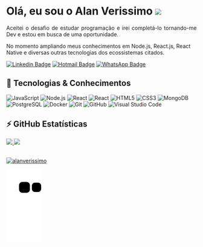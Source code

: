 <h1 align = "justify"> Olá, eu sou o Alan Verissimo <img src="https://media.giphy.com/media/hvRJCLFzcasrR4ia7z/giphy.gif" width="25px"></h1> 
<p align = "justify">Aceitei o desafio de estudar programação e irei completá-lo tornando-me Dev e estou em busca de uma oportunidade.</p>

No momento ampliando meus conhecimentos em Node.js, React.js, React Native e diversas outras tecnologias dos ecossistemas citados.

[![Linkedin Badge](https://img.shields.io/badge/-LinkedIn-blue?style=flat-square&logo=Linkedin&logoColor=white&link=https://www.linkedin.com/in/alanverissimo/)](https://www.linkedin.com/in/alanverissimo/)
[![Hotmail Badge](https://img.shields.io/badge/-Hotmail-c14438?style=flat-square&logo=Gmail&logoColor=white&link=mailto:alan_verissimo@hotmail.com)](mailto:alan_verissimo@hotmail.com)
[![WhatsApp Badge](https://img.shields.io/badge/WhatsApp-0DA204?style=flat-square&logo=whatsapp&logoColor=white)](https://wa.me/5521982609925)

## 🚀 Tecnologias & Conhecimentos

![JavaScript](https://img.shields.io/badge/-JavaScript-black?style=flat-square&logo=javascript)
![Node.js](https://img.shields.io/badge/-Node.js-black?style=flat-square&logo=Node.js)
![React](https://img.shields.io/badge/-React.js-black?style=flat-square&logo=react)
![React](https://img.shields.io/badge/-React%20Native-black?style=flat-square&logo=react)
![HTML5](https://img.shields.io/badge/-HTML5-black?style=flat-square&logo=html5&logoColor=white)
![CSS3](https://img.shields.io/badge/-CSS3-black?style=flat-square&logo=css3)
![MongoDB](https://img.shields.io/badge/-MongoDB-black?style=flat-square&logo=mongodb)
![PostgreSQL](https://img.shields.io/badge/-PostgreSQL-black?style=flat-square&logo=postgresql)
![Docker](https://img.shields.io/badge/-Docker-black?style=flat-square&logo=docker)
![Git](https://img.shields.io/badge/-Git-black?style=flat-square&logo=git)
![GitHub](https://img.shields.io/badge/-GitHub-black?style=flat-square&logo=github)
![Visual Studio Code](https://img.shields.io/badge/-Visual%20Studio%20Code-black?style=flat-square&logo=VisualStudioCode)

## ⚡ GitHub Estatísticas

<div>
  <a href="https://github.com/alanverissimo">
  <img height="180em" src="https://github-readme-stats.vercel.app/api?username=alanverissimo&show_icons=true&theme=synthwave&include_all_commits=true&count_private=true"/>
  <img height="180em" src="https://github-readme-stats.vercel.app/api/top-langs/?username=alanverissimo&layout=compact&langs_count=7&theme=synthwave"/>
</div>
  
</br>
<p align="left"><img src="https://komarev.com/ghpvc/?username=alanverissimo" alt="alanverissimo" /></p>

![Snake animation](https://github.com/rafaballerini/rafaballerini/blob/output/github-contribution-grid-snake.svg)
